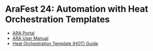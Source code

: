 # AraFest 24: Automation with Heat Orchestration Templates

- [ARA Portal](https://portal.arawireless.org)
- [ARA User Manual](https://arawireless.readthedocs.io/en/latest)
- [Heat Orchestration Template (HOT) Guide](https://docs.openstack.org/heat/latest/template_guide/index.html)

